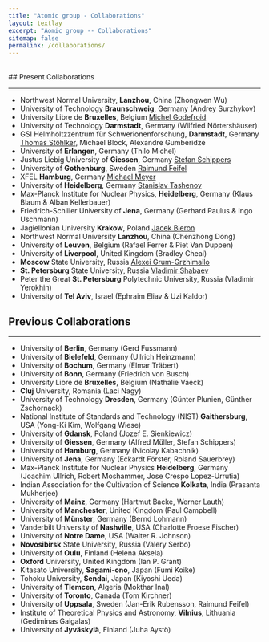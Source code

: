 ```yaml
---
title: "Atomic group - Collaborations"
layout: textlay
excerpt: "Aomic group -- Collaborations"
sitemap: false
permalink: /collaborations/
---
```


<BR>
## Present Collaborations

---
- Northwest Normal University, **Lanzhou**, China (Zhongwen Wu)
- University of Technology **Braunschweig**, Germany (Andrey Surzhykov)
- University Libre de **Bruxelles**, Belgium [Michel Godefroid](http://www.ulb.ac.be/cpm/people/scientists/mgodefroid/main.html)
- University of Technology **Darmstadt**, Germany (Wilfried N&ouml;rtersh&auml;user)
- GSI Helmholtzzentrum f&uuml;r Schwerionenforschung, **Darmstadt**, Germany [Thomas St&ouml;hlker](http://web-docs.gsi.de/~stoe_exp/), Michael Block, Alexandre Gumberidze
- University of **Erlangen**, Germany (Thilo Michel)
- Justus Liebig University of **Giessen**, Germany [Stefan Schippers](http://www.uni-giessen.de/cms/fbz/fb07/fachgebiete/physik/einrichtungen/iamp/pers/schippers)
- University of **Gothenburg**, Sweden [Raimund Feifel](http://www.physics.gu.se/english/about-the-department/staff?languageId=100001&userId=xfeira)
- XFEL **Hamburg**, Germany [Michael Meyer](http://www.xfel.eu/organisation/mitarbeiter/meyer_michael/)
- University of **Heidelberg**, Germany [Stanislav Tashenov](http://www.physi.uni-heidelberg.de/Forschung/apix/APS/)
- Max-Planck Institute for Nuclear Physics, **Heidelberg**, Germany (Klaus Blaum & Alban Kellerbauer)
- Friedrich-Schiller University of **Jena**, Germany (Gerhard Paulus & Ingo Uschmann)
- Jagiellonian University **Krakow**, Poland [Jacek Bieron](http://chaos.if.uj.edu.pl/apache2-default/bieron/index.php)
- Northwest Normal University **Lanzhou**, China (Chenzhong Dong)
- University of **Leuven**, Belgium (Rafael Ferrer & Piet Van Duppen)
- University of **Liverpool**, United Kingdom (Bradley Cheal)
- **Moscow** State University, Russia [Alexei Grum-Grzhimailo](http://www.sinp.msu.ru/en/users/666)
- **St. Petersburg** State University, Russia [Vladimir Shabaev](http://fock.phys.spbu.ru/english/index_en.htm)
- Peter the Great **St. Petersburg** Polytechnic University, Russia (Vladimir Yerokhin)
- University of **Tel Aviv**, Israel (Ephraim Eliav & Uzi Kaldor)

## Previous Collaborations

---

- University of **Berlin**, Germany (Gerd Fussmann)
- University of **Bielefeld**, Germany (Ullrich Heinzmann)
- University of **Bochum**, Germany (Elmar Tr&auml;bert)
- University of **Bonn**, Germany (Friedrich von Busch)
- University Libre de **Bruxelles**, Belgium (Nathalie Vaeck)
- **Cluj** University, Romania (Laci Nagy)
- University of Technology **Dresden**, Germany (G&uuml;nter Plunien, G&uuml;nther Zschornack)
- National Institute of Standards and Technology (NIST) **Gaithersburg**, USA (Yong-Ki Kim, Wolfgang Wiese)
- University of **Gdansk**, Poland (Jozef E. Sienkiewicz)
- University of **Giessen**, Germany (Alfred M&uuml;ller, Stefan Schippers)
- University of **Hamburg**, Germany (Nicolay Kabachnik)
- University of **Jena**, Germany (Eckardt F&ouml;rster, Roland Sauerbrey)
- Max-Planck Institute for Nuclear Physics **Heidelberg**, Germany (Joachim Ullrich, Robert Moshammer, Jose Crespo Lopez-Urrutia)
- Indian Association for the Cultivation of Science **Kolkata**, India (Prasanta Mukherjee)
- University of **Mainz**, Germany (Hartmut Backe, Werner Lauth)
- University of **Manchester**, United Kingdom (Paul Campbell)
- University of **M&uuml;nster**, Germany (Bernd Lohmann)
- Vanderbilt University of **Nashville**, USA (Charlotte Froese Fischer)
- University of **Notre Dame**, USA (Walter R. Johnson)
- **Novosibirsk** State University, Russia  (Valery Serbo)
- University of **Oulu**, Finland (Helena Aksela)
- **Oxford** University, United Kingdom (Ian P. Grant)
- Kitasato University, **Sagami-ono**, Japan (Fumi Koike)
- Tohoku University, **Sendai**, Japan (Kiyoshi Ueda)
- University of **Tlemcen**, Algeria (Mokthar Inal)
- University of **Toronto**, Canada (Tom Kirchner)
- University of **Uppsala**, Sweden (Jan-Erik Rubensson, Raimund Feifel)
- Institute of Theoretical Physics and Astronomy, **Vilnius**, Lithuania (Gediminas Gaigalas)
- University of **Jyv&auml;skyl&auml;**, Finland (Juha Ayst&ouml;)
